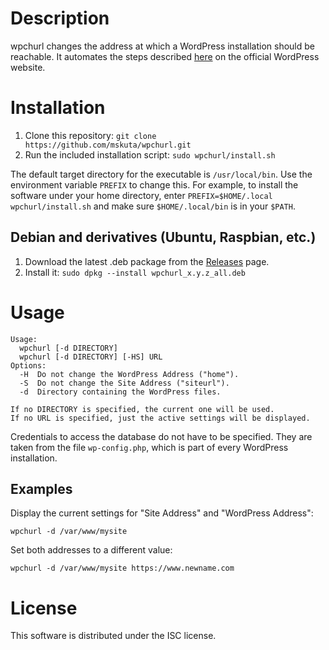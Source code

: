Description
===========

wpchurl changes the address at which a WordPress installation should be reachable. It automates the steps described [here](https://wordpress.org/support/article/changing-the-site-url/#changing-the-url-directly-in-the-database "Changing the URL directly in the database") on the official WordPress website.


Installation
============

1. Clone this repository: `git clone https://github.com/mskuta/wpchurl.git`
2. Run the included installation script: `sudo wpchurl/install.sh`

The default target directory for the executable is `/usr/local/bin`. Use the environment variable `PREFIX` to change this. For example, to install the software under your home directory, enter `PREFIX=$HOME/.local wpchurl/install.sh` and make sure `$HOME/.local/bin` is in your `$PATH`.

Debian and derivatives (Ubuntu, Raspbian, etc.) 
-----------------------------------------------

1. Download the latest .deb package from the [Releases](https://github.com/mskuta/wpchurl/releases/latest) page.
2. Install it: `sudo dpkg --install wpchurl_x.y.z_all.deb`


Usage
=====

```
Usage:
  wpchurl [-d DIRECTORY]
  wpchurl [-d DIRECTORY] [-HS] URL
Options:
  -H  Do not change the WordPress Address ("home").
  -S  Do not change the Site Address ("siteurl").
  -d  Directory containing the WordPress files.

If no DIRECTORY is specified, the current one will be used.
If no URL is specified, just the active settings will be displayed.
```

Credentials to access the database do not have to be specified. They are taken from the file `wp-config.php`, which is part of every WordPress installation.

Examples
--------

Display the current settings for "Site Address" and "WordPress Address":
```shell
wpchurl -d /var/www/mysite
```

Set both addresses to a different value:
```shell
wpchurl -d /var/www/mysite https://www.newname.com
```


License
=======

This software is distributed under the ISC license.


